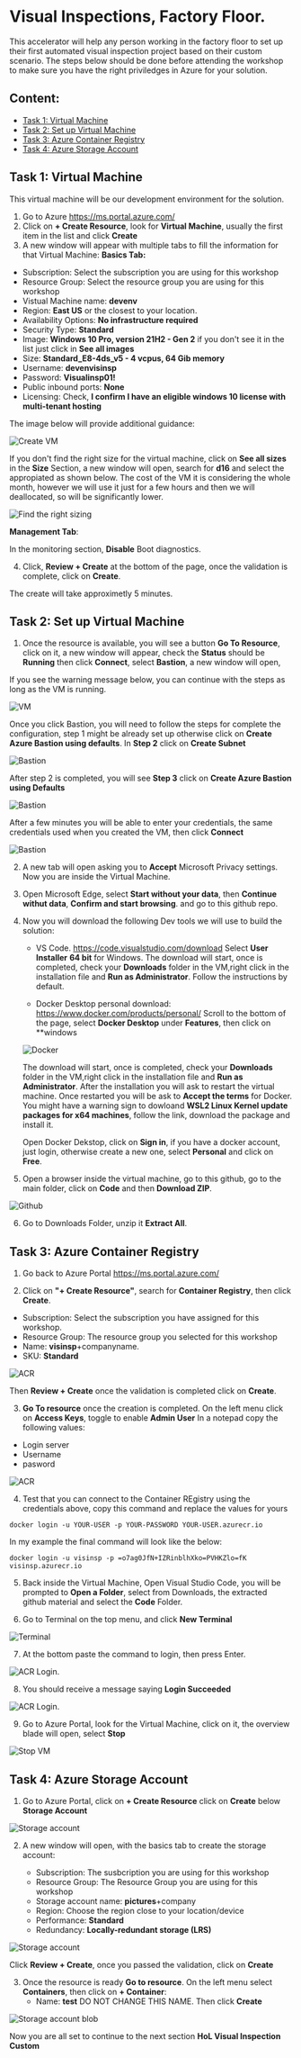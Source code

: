 # Visual Inspections, Factory Floor.

This accelerator will help any person working in the factory floor to set up their first automated visual inspection project based on their custom scenario. The steps below should be done before attending the workshop to make sure you have the right priviledges in Azure for your solution.

## Content:
- [Task 1:  Virtual Machine](#Task-1-Virtual-Machine)
- [Task 2:  Set up Virtual Machine](#Task-2-Set-up-Virtual-Machine)
- [Task 3:  Azure Container Registry](#Task-3-Azure-Container-Registry)
- [Task 4:  Azure Storage Account](#Task-4-Azure-Storage-Account)

## **Task 1:  Virtual Machine**
This virtual machine will be our development environment for the solution. 
1. Go to Azure https://ms.portal.azure.com/
2. Click on **+ Create Resource**, look for **Virtual Machine**, usually the first item in the list and click **Create**
3. A new window will appear with multiple tabs to fill the information for that Virtual Machine:
**Basics Tab:**
  - Subscription: Select the subscription you are using for this workshop
  - Resource Group: Select the resource group you are using for this workshop
  - Vistual Machine name: **devenv**
  - Region: **East US** or the closest to your location.
  - Availability Options: **No infrastructure required**
  - Security Type: **Standard**
  - Image: **Windows 10 Pro, version 21H2 - Gen 2** if you don't see it in the list just click in **See all images**
  - Size: **Standard_E8-4ds_v5 - 4 vcpus, 64 Gib memory**
  - Username: **devenvisinsp**
  - Password: **Visualinsp01!**
  - Public inbound ports: **None**
  - Licensing: Check, **I confirm I have an eligible windows 10 license with multi-tenant hosting**

The image below will provide additional guidance:

![Create VM](./images/create-vm.png 'Create VM')

If you don't find the right size for the virtual machine, click on **See all sizes** in the **Size** Section, a new window will open, search for **d16** and select the appropiated as shown below. The cost of the VM it is considering the whole month, however we will use it just for a few hours and then we will deallocated, so will be significantly lower.

![Find the right sizing](./images/vm-size.png 'Find the right sizing VM')

**Management Tab**:

In the monitoring section, **Disable** Boot diagnostics.

4. Click, **Review + Create** at the bottom of the page, once the validation is complete, click on **Create**.

The create will take approximetly 5 minutes. 

## **Task 2: Set up Virtual Machine**

1. Once the resource is available, you will see a button **Go To Resource**, click on it, a new window will appear, check the **Status** should be **Running** then click **Connect**, select **Bastion**, a new window will open,

If you see the warning message below, you can continue with the steps as long as the VM is running.

![VM](./images/vm-connect.png 'VM')

Once you click Bastion, you will need to follow the steps for complete the configuration, step 1 might be already set up otherwise click on **Create Azure Bastion using defaults**. In **Step 2** click on **Create Subnet**

![Bastion](./images/bastion-step2.png 'Bastion Step 2')

After step 2 is completed, you will see **Step 3** click on **Create Azure Bastion using Defaults**

![Bastion](./images/bastion-step3.png 'Bastion Step 3')

After a few minutes you will be able to enter your credentials, the same credentials used when you created the VM, then click **Connect**

![Bastion](./images/bastion-connect.png 'Bastion Connect')

2. A new tab will open asking you to **Accept** Microsoft Privacy settings. Now you are inside the Virtual Machine.

3. Open Microsoft Edge, select **Start without your data**, then **Continue withut data**, **Confirm and start browsing**. and go to this github repo.

4. Now you will download the following Dev tools we will use to build the solution:

    - VS Code. 
  https://code.visualstudio.com/download
  Select **User Installer** **64 bit** for Windows. The download will start, once is completed, check your **Downloads** folder in the VM,right click in the installation file and **Run as Administrator**. Follow the instructions by default.
    
    - Docker Desktop personal download: https://www.docker.com/products/personal/
    Scroll to the bottom of the page, select **Docker Desktop** under **Features**, then click on **windows

    ![Docker](./images/docker-windows.png 'Docker')

    The download will start, once is completed, check your **Downloads** folder in the VM,right click in the installation file and **Run as Administrator**. After the installation you will ask to restart the virtual machine. Once restarted you will be ask to **Accept the terms** for Docker. You might have a warning sign to dowloand **WSL2 Linux Kernel update packages for x64 machines**, follow the link, download the package and install it.

    Open Docker Dekstop, click on **Sign in**, if you have a docker account, just login, otherwise create a new one, select **Personal** and click on **Free**.
  

 5. Open a browser inside the virtual machine, go to this github, go to the main folder, click on **Code** and then **Download ZIP**.

![Github](./images/github-download.png 'Github')

6. Go to Downloads Folder, unzip it **Extract All**. 


## **Task 3: Azure Container Registry**

1. Go back to Azure Portal https://ms.portal.azure.com/

2. Click on **"+ Create Resource"**, search for **Container Registry**, then click **Create**.

- Subscription: Select the subscription you have assigned for this workshop.
- Resource Group: The resource group you selected for this workshop
- Name: **visinsp**+companyname.
- SKU: **Standard**

![ACR](./images/container-registry.png 'ACR')

Then **Review + Create** once the validation is completed click on **Create**.

3. **Go To resource** once the creation is completed. On the left menu click on **Access Keys**, toggle to enable **Admin User**
In a notepad copy the following values:
  - Login server
  - Username
  - pasword

  ![ACR](./images/repo-info.png 'ACR')



4. Test that you can connect to the Container REgistry using the credentials above, copy this command and replace the values for yours 

```linux
docker login -u YOUR-USER -p YOUR-PASSWORD YOUR-USER.azurecr.io
```

In my example the final command will look like the below:

```linux
docker login -u visinsp -p =o7ag0JfN+IZRinblhXko=PVHKZlo=fK visinsp.azurecr.io
```

5. Back inside the Virtual Machine, Open Visual Studio Code, you will be prompted to **Open a Folder**, select from Downloads, the extracted github material and select the **Code** Folder.

6. Go to Terminal on the top menu, and click **New Terminal**

  ![Terminal](./images/terminal.png 'Terminal')

7. At the bottom paste the command to login, then press Enter.

 ![ACR Login.](./images/acr-login.png 'ACR Login')


8. You should receive a message saying **Login Succeeded**

 ![ACR Login.](./images/login-succeded.png 'ACR Login')


9. Go to Azure Portal, look for the Virtual Machine, click on it, the overview blade will open, select **Stop**

 ![Stop VM](./images/stop-vm.png 'Stop VM')

 ## **Task 4: Azure Storage Account**

 1. Go to Azure Portal, click on **+ Create Resource** click on **Create** below **Storage Account**

 ![Storage account](./images/sa-create.png 'Storage Account')
 

 2. A new window will open, with the basics tab to create the storage account:

    - Subscription: The susbcription you are using for this workshop
    - Resource Group: The Resource Group you are using for this workshop
    - Storage account name: **pictures**+company
    - Region: Choose the region close to your location/device
    - Performance: **Standard**
    - Redundancy: **Locally-redundant storage (LRS)**


  ![Storage account](./images/sa-basics-tab.png 'Storage Account')
 
 Click **Review + Create**, once you passed the validation, click on **Create**

 3. Once the resource is ready **Go to resource**. On the left menu select **Containers**, then click on **+ Container**:
      - Name: **test** DO NOT CHANGE THIS NAME.
  Then click **Create**


  ![Storage account blob](./images/sa-create-container.png 'Storage Account blob')

 
 
 
 Now you are all set to continue to the next section **HoL Visual Inspection Custom**






 







